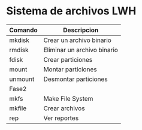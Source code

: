  # Sistema de archivos LWH
 
| Comando | Descripcion |
| ------ | ------ |
| mkdisk | Crear un archivo binario |
| rmdisk | Eliminar un archivo binario |
| fdisk  | Crear particiones |
| mount | Montar particiones |
| unmount | Desmontar particiones |
|  Fase2 |
| mkfs | Make File System |
| mkfile | Crear archivos |
| rep | Ver reportes |
